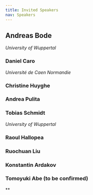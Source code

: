 ```yaml
---
title: Invited Speakers
nav: Speakers
---
```


## Andreas Bode

*University of Wuppertal*

### Daniel Caro

*Université de Caen Normandie*

### Christine Huyghe

### Andrea Pulita

### Tobias Schmidt

*University of Wuppertal*

### Raoul Hallopea

### Ruochuan Liu

### Konstantin Ardakov

### Tomoyuki Abe (to be confirmed)

**
